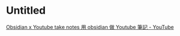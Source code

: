 # Untitled
[Obsidian x Youtube take notes 用 obsidian 做 Youtube 筆記 - YouTube](https://www.youtube.com/watch?v=YQA8OKwATHI&ab_channel=FredLai)

